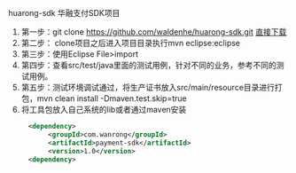 huarong-sdk
华融支付SDK项目


1. 第一步：git clone https://github.com/waldenhe/huarong-sdk.git 
[直接下载](https://github.com/waldenhe/huarong-sdk/archive/master.zip) 
2. 第二步： clone项目之后进入项目目录执行mvn eclipse:eclipse
3. 第三步：使用Eclipse  File>import 
4. 第四步：查看src/test/java里面的测试用例，针对不同的业务，参考不同的测试用例。
5. 第五步：测试环境调试通过，将生产证书放入src/main/resource目录进行打包，mvn clean install -Dmaven.test.skip=true
6. 将工具包放入自己系统的lib或者通过maven安装 
```xml
     <dependency>
          <groupId>com.wanrong</groupId>
          <artifactId>payment-sdk</artifactId>
          <version>1.0</version>
     <dependency>
```


